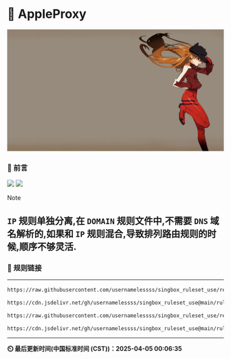 
# 🧸 AppleProxy
![](https://raw.githubusercontent.com/usernamelessss/picture-bed/main/images/202504042256831.jpg)
### 📣 前言
![](https://shields.io/badge/-移除重复规则-ff69b4) ![](https://shields.io/badge/-IP&nbsp;规则单独存放不与&nbsp;DOMAIN&nbsp;等混合-green)
> [!NOTE]
**`IP` 规则单独分离,在 `DOMAIN` 规则文件中,不需要 `DNS` 域名解析的,如果和 `IP` 规则混合,导致排列路由规则的时候,顺序不够灵活.**
---

###  🔗 规则链接
---

```url
https://raw.githubusercontent.com/usernamelessss/singbox_ruleset_use/refs/heads/main/rule/AppleProxy/AppleProxy_No_IP.json
```

```url
https://cdn.jsdelivr.net/gh/usernamelessss/singbox_ruleset_use@main/rule/AppleProxy/AppleProxy_No_IP.json
```

```url
https://raw.githubusercontent.com/usernamelessss/singbox_ruleset_use/refs/heads/main/rule/AppleProxy/AppleProxy_No_IP.srs
```

```url
https://cdn.jsdelivr.net/gh/usernamelessss/singbox_ruleset_use@main/rule/AppleProxy/AppleProxy_No_IP.srs
```

---
**⏲️ 最后更新时间(中国标准时间 (CST))：2025-04-05 00:06:35**